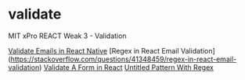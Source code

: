 # validate

MIT xPro REACT Weak 3 - Validation

[Validate Emails in React Native](https://mailtrap.io/blog/react-native-email-validation/)
[Regex in React Email Validation] (https://stackoverflow.com/questions/41348459/regex-in-react-email-validation)
[Validate A Form in React](https://adostes.medium.com/validating-a-form-in-react-cc29d47e140f)
[Untitled Pattern With Regex](https://regexr.com)
